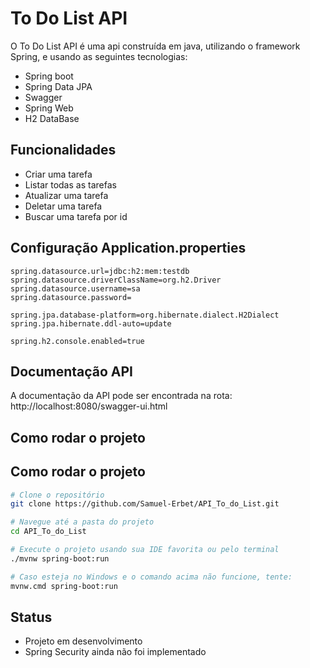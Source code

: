 # To Do List API

O To Do List API é uma api construída em java, utilizando o framework Spring, e usando as seguintes tecnologias:

* Spring boot
* Spring Data JPA
* Swagger
* Spring Web
* H2 DataBase

## Funcionalidades

* Criar uma tarefa
* Listar todas as tarefas
* Atualizar uma tarefa
* Deletar uma tarefa
* Buscar uma tarefa por id

## Configuração Application.properties
```properties
spring.datasource.url=jdbc:h2:mem:testdb
spring.datasource.driverClassName=org.h2.Driver
spring.datasource.username=sa
spring.datasource.password=

spring.jpa.database-platform=org.hibernate.dialect.H2Dialect
spring.jpa.hibernate.ddl-auto=update

spring.h2.console.enabled=true
```
## Documentação API
A documentação da API pode ser encontrada na rota:
http://localhost:8080/swagger-ui.html

## Como rodar o projeto
## Como rodar o projeto

```bash
# Clone o repositório
git clone https://github.com/Samuel-Erbet/API_To_do_List.git

# Navegue até a pasta do projeto
cd API_To_do_List

# Execute o projeto usando sua IDE favorita ou pelo terminal
./mvnw spring-boot:run

# Caso esteja no Windows e o comando acima não funcione, tente:
mvnw.cmd spring-boot:run
```

## Status
* Projeto em desenvolvimento
* Spring Security ainda não foi implementado
  
